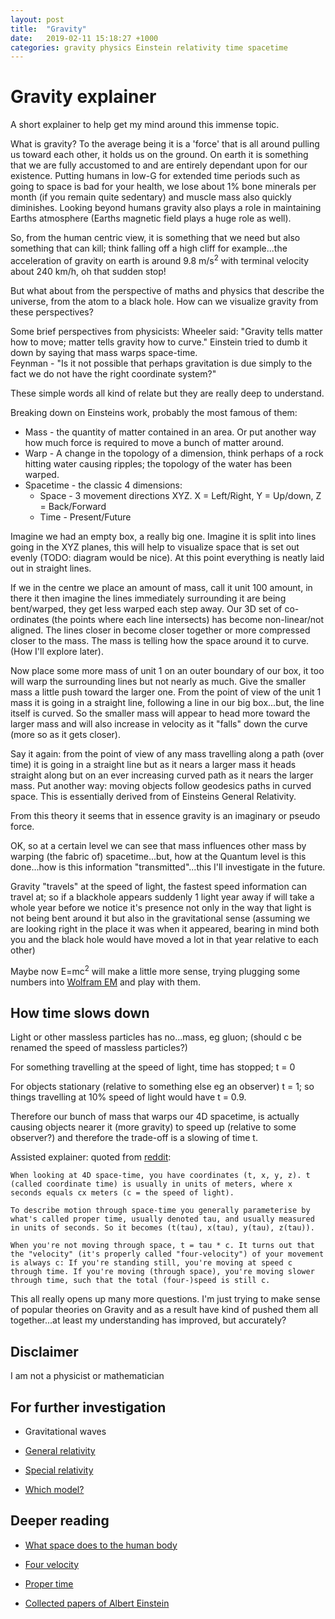 ```yaml
---
layout: post
title:  "Gravity"
date:   2019-02-11 15:18:27 +1000
categories: gravity physics Einstein relativity time spacetime
---
```


# Gravity explainer

A short explainer to help get my mind around this immense topic.

What is gravity?  To the average being it is a 'force' that is all around pulling us toward each other, it holds us on the ground.  On earth it is something that we are fully accustomed to and are entirely dependant upon for our existence.  Putting humans in low-G for extended time periods such as going to space is bad for your health, we lose about 1% bone minerals per month (if you remain quite sedentary) and muscle mass also quickly diminishes.  Looking beyond humans gravity also plays a role in maintaining Earths atmosphere (Earths magnetic field plays a huge role as well).

So, from the human centric view, it is something that we need but also something that can kill; think falling off a high cliff for example...the acceleration of gravity on earth is around 9.8 m/s<sup>2</sup> with terminal velocity about 240 km/h, oh that sudden stop!  

But what about from the perspective of maths and physics that describe the universe, from the atom to a black hole.  How can we visualize gravity from these perspectives?

Some brief perspectives from physicists:
Wheeler said: "Gravity tells matter how to move; matter tells gravity how to curve."
Einstein tried to dumb it down by saying that mass warps space-time.  
Feynman - "Is it not possible that perhaps gravitation is due simply to the fact we do not have the right coordinate system?"

These simple words all kind of relate but they are really deep to understand.  

Breaking down on Einsteins work, probably the most famous of them:
* Mass - the quantity of matter contained in an area.  Or put another way how much force is required to move a bunch of matter around.
* Warp - A change in the topology of a dimension, think perhaps of a rock hitting water causing ripples; the topology of the water has been warped.  
* Spacetime - the classic 4 dimensions:
  * Space - 3 movement directions XYZ.  X = Left/Right, Y = Up/down, Z = Back/Forward
  * Time - Present/Future

Imagine we had an empty box, a really big one.  Imagine it is split into lines going in the XYZ planes, this will help to visualize space that is set out evenly (TODO: diagram would be nice).  At this point everything is neatly laid out in straight lines.

If we in the centre we place an amount of mass, call it unit 100 amount, in there it then imagine the lines immediately surrounding it are being bent/warped, they get less warped each step away. Our 3D set of co-ordinates (the points where each line intersects) has become non-linear/not aligned.  The lines closer in become closer together or more compressed closer to the mass.  The mass is telling how the space around it to curve. (How I'll explore later).  

Now place some more mass of unit 1 on an outer boundary of our box, it too will warp the surrounding lines but not nearly as much.  Give the smaller mass a little push toward  the larger one.  From the point of view of the unit 1 mass it is going in a straight line, following a line in our big box...but, the line itself is curved.  So the smaller mass will appear to head more toward the larger mass and will also increase in velocity as it "falls" down the curve (more so as it gets closer).

Say it again: from the point of view of any mass travelling along a path (over time) it is going in a straight line but as it nears a larger mass it heads straight along but on an ever increasing curved path as it nears the larger mass.  Put another way: moving objects follow geodesics paths in curved space.  This is essentially derived from of Einsteins General Relativity.

From this theory it seems that in essence gravity is an imaginary or pseudo force.

OK, so at a certain level we can see that mass influences other mass by warping (the fabric of) spacetime...but, how at the Quantum level is this done...how is this information "transmitted"...this I'll investigate in the future.

Gravity "travels" at the speed of light, the fastest speed information can travel at; so if a blackhole appears suddenly 1 light year away if will take a whole year before we notice it's presence not only in the way that light is not being bent around it but also in the gravitational sense (assuming we are looking right in the place it was when it appeared, bearing in mind both you and the black hole would have moved a lot in that year relative to each other)   

Maybe now E=mc<sup>2</sup> will make a little more sense, trying plugging some numbers into [Wolfram EM](https://www.wolframalpha.com/input/?i=e%3Dmc2) and play with them.

## How time slows down

Light or other massless particles has no...mass, eg gluon; (should c be renamed the speed of massless particles?)

For something travelling at the speed of light, time has stopped; t = 0

For objects stationary (relative to something else eg an observer) t = 1; so things travelling at 10% speed of light would have t = 0.9.

Therefore our bunch of mass that warps our 4D spacetime, is actually causing objects nearer it (more gravity) to speed up (relative to some observer?) and therefore the trade-off is a slowing of time t.

Assisted explainer: quoted from [reddit](https://www.reddit.com/r/space/comments/ahj48d/gravity_visualized_using_spandex_and_weights/):

```
When looking at 4D space-time, you have coordinates (t, x, y, z). t (called coordinate time) is usually in units of meters, where x seconds equals cx meters (c = the speed of light).

To describe motion through space-time you generally parameterise by what's called proper time, usually denoted tau, and usually measured in units of seconds. So it becomes (t(tau), x(tau), y(tau), z(tau)).

When you're not moving through space, t = tau * c. It turns out that the "velocity" (it's properly called "four-velocity") of your movement is always c: If you're standing still, you're moving at speed c through time. If you're moving (through space), you're moving slower through time, such that the total (four-)speed is still c.
```

This all really opens up many more questions.  I'm just trying to make sense of popular theories on Gravity and as a result have kind of pushed them all together...at least my understanding has improved, but accurately?

## Disclaimer

I am not a physicist or mathematician

## For further investigation

* Gravitational waves

* [General relativity](https://en.m.wikipedia.org/wiki/General_relativity)

* [Special relativity](https://en.m.wikipedia.org/wiki/Special_relativity)

* [Which model?](https://physics.stackexchange.com/questions/463327/do-theoretical-physics-suggest-that-gravity-is-the-exchange-of-gravitons-or-defo)

## Deeper reading
* [What space does to the human body](https://www.nasa.gov/hrp/bodyinspace)

* [Four velocity](https://en.m.wikipedia.org/wiki/Four-velocity)

* [Proper time](https://en.m.wikipedia.org/wiki/Proper_time)

* [Collected papers of Albert Einstein](https://web.archive.org/web/20120204074848/http://www.alberteinstein.info/gallery/pdf/CP6Doc30_English_pp146-200.pdf)
